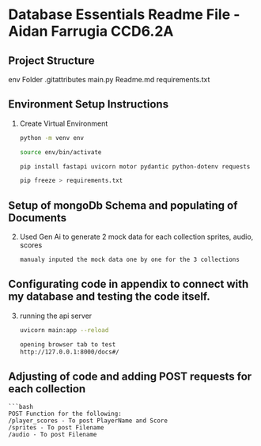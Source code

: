 # Database Essentials Readme File - Aidan Farrugia CCD6.2A

## Project Structure

env Folder
.gitattributes
main.py
Readme.md
requirements.txt

## Environment Setup Instructions

1. Create Virtual Environment

   ```bash
   python -m venv env

   source env/bin/activate

   pip install fastapi uvicorn motor pydantic python-dotenv requests

   pip freeze > requirements.txt
   ```

## Setup of mongoDb Schema and populating of Documents

2. Used Gen Ai to generate 2 mock data for each collection sprites, audio, scores

   ```bash
   manualy inputed the mock data one by one for the 3 collections
   ```

## Configurating code in appendix to connect with my database and testing the code itself.

3. running the api server

   ```bash
   uvicorn main:app --reload

   opening browser tab to test
   http://127.0.0.1:8000/docs#/
   ```

## Adjusting of code and adding POST requests for each collection

    ```bash
    POST Function for the following:
    /player_scores - To post PlayerName and Score
    /sprites - To post Filename
    /audio - To post Filename
